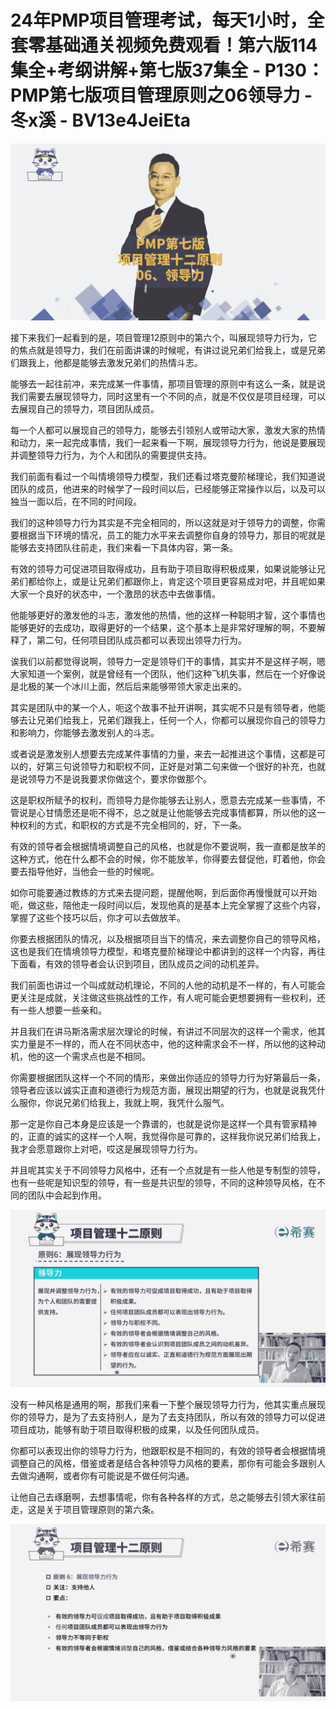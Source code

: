 # 24年PMP项目管理考试，每天1小时，全套零基础通关视频免费观看！第六版114集全+考纲讲解+第七版37集全 - P130：PMP第七版项目管理原则之06领导力 - 冬x溪 - BV13e4JeiEta

![](img/44a6d7aa3cdc08a0ac13fcd7ac0f6bcc_0.png)

接下来我们一起看到的是，项目管理12原则中的第六个，叫展现领导力行为，它的焦点就是领导力，我们在前面讲课的时候呢，有讲过说兄弟们给我上，或是兄弟们跟我上，他都是能够去激发兄弟们的热情斗志。

能够去一起往前冲，来完成某一件事情，那项目管理的原则中有这么一条，就是说我们需要去展现领导力，同时这里有一个不同的点，就是不仅仅是项目经理，可以去展现自己的领导力，项目团队成员。

每一个人都可以展现自己的领导力，能够去引领别人或带动大家，激发大家的热情和动力，来一起完成事情，我们一起来看一下啊，展现领导力行为，他说是要展现并调整领导力行为，为个人和团队的需要提供支持。

我们前面有看过一个叫情境领导力模型，我们还看过塔克曼阶梯理论，我们知道说团队的成员，他进来的时候学了一段时间以后，已经能够正常操作以后，以及可以独当一面以后，在不同的时间段。

我们的这种领导力行为其实是不完全相同的，所以这就是对于领导力的调整，你需要根据当下环境的情况，员工的能力水平来去调整你自身的领导力，那目的呢就是能够去支持团队往前走，我们来看一下具体内容，第一条。

有效的领导力可促进项目取得成功，且有助于项目取得积极成果，如果说能够让兄弟们都给你上，或是让兄弟们都跟你上，肯定这个项目更容易成对吧，并且呢如果大家一个良好的状态中，一个激昂的状态中去做事情。

他能够更好的激发他的斗志，激发他的热情，他的这样一种聪明才智，这个事情也能够更好的去成功，取得更好的一个结果，这个基本上是非常好理解的啊，不要解释了，第二句，任何项目团队成员都可以表现出领导力行为。

诶我们以前都觉得说啊，领导力一定是领导们干的事情，其实并不是这样子啊，嗯大家知道一个案例，就是曾经有一个团队，他们这种飞机失事，然后在一个好像说是北极的某一个冰川上面，然后后来能够带领大家走出来的。

其实是团队中的某一个人，呃这个故事不扯开讲啊，其实呢不只是有领导者，他能够去让兄弟们给我上，兄弟们跟我上，任何一个人，你都可以展现你自己的领导力和影响力，你能够去激发别人的斗志。

或者说是激发别人想要去完成某件事情的力量，来去一起推进这个事情，这都是可以的，好第三句说领导力和职权不同，正好是对第二句来做一个很好的补充，也就是说领导力不是说我要求你做这个，要求你做那个。

这是职权所赋予的权利，而领导力是你能够去让别人，愿意去完成某一些事情，不管说是心甘情愿还是呃不得不，总之就是让他能够去完成事情都算，所以他的这一种权利的方式，和职权的方式是不完全相同的，好，下一条。

有效的领导者会根据情境调整自己的风格，也就是你不要说啊，我一直都是放羊的这种方式，他在什么都不会的时候，你不能放羊，你得要去督促他，盯着他，你会要去指导他好，当他会一些的时候呢。

如你可能要通过教练的方式来去提问题，提醒他啊，到后面你再慢慢就可以开始呃，做这些，陪他走一段时间以后，发现他真的是基本上完全掌握了这些个内容，掌握了这些个技巧以后，你才可以去做放羊。

你要去根据团队的情况，以及根据项目当下的情况，来去调整你自己的领导风格，这也是我们在情境领导力模型，和塔克曼阶梯理论中都讲到的这样一个内容，再往下面看，有效的领导者会认识到项目，团队成员之间的动机差异。

我们前面也讲过一个叫成就动机理论，不同的人他的动机是不一样的，有人可能会更关注是成就，关注做这些挑战性的工作，有人呢可能会更想要拥有一些权利，还有一些人想要一些亲和。

并且我们在讲马斯洛需求层次理论的时候，有讲过不同层次的这样一个需求，他其实力量是不一样的，而人在不同状态中，他的这种需求会不一样，所以他的这种动机，他的这一个需求点也是不相同。

你需要根据团队这样一个不同的情形，来做出你适应的领导力行为好第最后一条，领导者应该以诚实正直和道德行为规范方面，展现出期望的行为，也就是说我凭什么服你，你说兄弟们给我上，我就上啊，我凭什么服气。

那一定是你自己本身是应该是一个靠谱的，也就是说你是这样一个具有管家精神的，正直的诚实的这样一个人啊，我觉得你是可靠的，这样我你说兄弟们给我上，我才会愿意跟你上对吧，哎这是展现领导力行为。

并且呢其实关于不同领导力风格中，还有一个点就是有一些人他是专制型的领导，也有一些呢是知识型的领导，有一些是共识型的领导，不同的这种领导风格，在不同的团队中会起到作用。



![](img/44a6d7aa3cdc08a0ac13fcd7ac0f6bcc_2.png)

没有一种风格是通用的啊，那我们来看一下整个展现领导力行为，他其实重点展现你的领导力，是为了去支持别人，是为了去支持团队，所以有效的领导力可以促进项目成功，能够有助于项目取得积极的成果，以及任何团队成员。

你都可以表现出你的领导力行为，他跟职权是不相同的，有效的领导者会根据情境调整自己的风格，借鉴或者是结合各种领导力风格的要素，那你有可能会多跟别人去做沟通啊，或者你有可能说是不做任何沟通。

让他自己去琢磨啊，去想事情呢，你有各种各样的方式，总之能够去引领大家往前走，这是关于项目管理原则的第六条。



![](img/44a6d7aa3cdc08a0ac13fcd7ac0f6bcc_4.png)